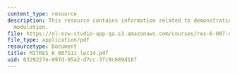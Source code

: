 ```yaml
---
content_type: resource
description: This resource contains information related to demonstration of amplitude
  modulation.
file: https://ol-ocw-studio-app-qa.s3.amazonaws.com/courses/res-6-007-signals-and-systems-spring-2011/6329227e097d95a2d7cc3fc9c689d18f_MITRES_6_007S11_lec14.pdf
file_type: application/pdf
resourcetype: Document
title: MITRES_6_007S11_lec14.pdf
uid: 6329227e-097d-95a2-d7cc-3fc9c689d18f
---
```

